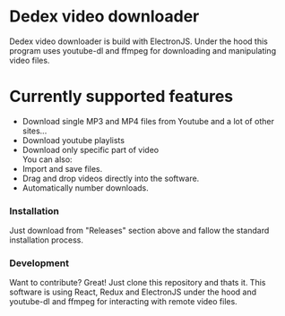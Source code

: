# Dedex video downloader

Dedex video downloader is build with ElectronJS. Under the hood this program uses youtube-dl and ffmpeg for downloading and manipulating video files. 

# Currently supported features
  - Download single MP3 and MP4 files from Youtube and a lot of other sites...
  - Download youtube playlists 
  - Download only specific part of video  
You can also:
  - Import and save files.
  - Drag and drop videos directly into the software.
  - Automatically number downloads.

### Installation
Just download from "Releases" section above and fallow the standard installation process.

### Development
Want to contribute? Great!
Just clone this repository and thats it.
This software is using React, Redux and ElectronJS under the hood and youtube-dl and ffmpeg for interacting with remote video files. 


